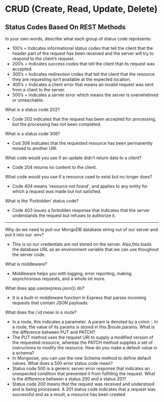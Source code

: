 # CRUD (Create, Read, Update, Delete)

## Status Codes Based On REST Methods
In your own words, describe what each group of status code represents:

* 100’s = Indicates informational status codes that tell the client that the header part of the request has been received and the server will try to respond to the client’s request. 
* 200’s = Indicates success codes that tell the client that its request was accepted.
* 300’s = Indicates redirection codes that tell the client that the resource they are requesting isn’t available at the expected location.
* 400’s =  Indicates a client error that means an invalid request was sent from a client to the server. 
* 500’s = Indicates a server error which means the server is overwhelmed or unreachable.

What is a status code 202?
* Code 202 indicates that the request has been accepted for processing, but the processing has not been completed.

What is a status code 308?
* Cod 308 indicates that the requested resource has been permanently moved to another URI.

What code would you use if an update didn’t return data to a client?
* Code 204 returns no content to the client.

What code would you use if a resource used to exist but no longer does? 
* Code 404 means 'resource not found', and applies to any entity for which a request was made but not satisfied. 

What is the ‘Forbidden’ status code?
* Code 403 issues a forbidden response that indicates that the server understands the request but refuses to authorize it.

______________________
Why do we need to pull our MongoDB database string out of our server and put it into our .env?
* This is so our credentials are not stored on the server. Also,this loads the database URL as an environment variable that we can use thoughout the server code. 

What is middleware?
* Middleware helps you with logging, error reporting, making asynchronous requests, and a whole lot more.

What does app.use(express.json()) do?
 * It is a built-in middleware function in Express that parses incoming requests that contain JSON payloads.

What does the /:id mean in a route?
* In a route, this indicates a parameter. A param is denoted by a colon :. In a route, the value of its params is stored in this.$route.params. 
What is the difference between PUT and PATCH?
* The PUT method uses the request URI to supply a modified version of the requested resource, whereas the PATCH method supplies a set of instructions to modify the resource.
How do you make a default value in a schema?
* In Mongoose, you can use the new Schema method to define default values.
What does a 500 error status code mean?
* Status code 500 is a generic server error response that indicates an unexpected condition that prevented it from fulfilling the request.
What is the difference between a status 200 and a status 201?
* Status code 200 means that the request was received and understood and is being processed. A 201 status code indicates that a request was successful and as a result, a resource has been created 
